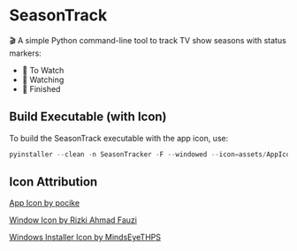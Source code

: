 # SeasonTrack

🎬 A simple Python command-line tool to track TV show seasons with status markers:

-   📕 To Watch
-   📖 Watching
-   📗 Finished

## Build Executable (with Icon)

To build the SeasonTrack executable with the app icon, use:

```ps1
pyinstaller --clean -n SeasonTracker -F --windowed --icon=assets/AppIcon.ico --add-data "assets;assets" --add-data "helpers;helpers" season_tracker.py
```

## Icon Attribution

<a href="https://www.freepik.com/icon/video_15485046#fromView=search&page=1&position=5&uuid=6535ecfa-42af-498c-8283-cf1116c637f7">App Icon by pocike</a>

<a href="https://www.freepik.com/icon/check_5253725#fromView=image_search_similar&page=1&position=3&uuid=5f4c3af7-c745-4ec1-abfd-842ccf406f01">Window Icon by Rizki Ahmad Fauzi</a>

[Windows Installer Icon by MindsEyeTHPS](https://logos.fandom.com/wiki/Windows_Installer?file=Windows_Installer_icon_%28Windows_11%29.png)
